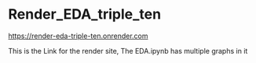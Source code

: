 # Render_EDA_triple_ten

https://render-eda-triple-ten.onrender.com

This is the Link for the render site, The EDA.ipynb has multiple graphs in it
